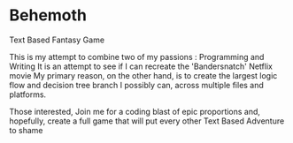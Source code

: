 # Behemoth
Text Based Fantasy Game

This is my attempt to combine two of my passions : Programming and Writing
It is an attempt to see if I can recreate the 'Bandersnatch' Netflix movie
My primary reason, on the other hand, is to create the largest logic flow and decision tree branch I possibly can, across multiple files and platforms.

Those interested, Join me for a coding blast of epic proportions and, hopefully, create a full game that will put every other Text Based Adventure to shame
